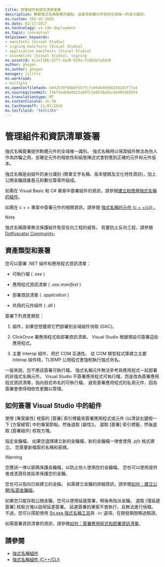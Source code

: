 ```yaml
---
title: 管理組件和資訊清單簽署
description: 瞭解強式名稱簽署的優點，這會為軟體元件提供全域唯一的身分識別。
ms.custom: SEO-VS-2020
ms.date: 02/17/2017
ms.technology: vs-ide-deployment
ms.topic: conceptual
helpviewer_keywords:
- manifests [Visual Studio]
- signing manifests [Visual Studio]
- application manifests [Visual Studio]
- assemblies [Visual Studio], signing
ms.assetid: 6c1ef36b-25f7-4ad0-b29a-51801b7a5420
author: ghogen
ms.author: ghogen
manager: jillfra
ms.workload:
- multiple
ms.openlocfilehash: bdd2570f94b0f5577c7c09a696906338245f77a4
ms.sourcegitcommit: 75bfdaab9a8b23a097c1e8538ed1cde404305974
ms.translationtype: MT
ms.contentlocale: zh-TW
ms.lasthandoff: 11/07/2020
ms.locfileid: "94351384"
---
```

# <a name="manage-assembly-and-manifest-signing"></a>管理組件和資訊清單簽署

強式名稱簽署提供軟體元件的全域唯一識別。 強式名稱用以保證組件無法為他人作為詐騙之用，並確定元件的相依性和組態陳述式會對應到正確的元件和元件版本。

強式名稱是由組件的身分識別 (簡單文字名稱、版本號碼及文化特性資訊)，加上公開金鑰語彙基元和數位簽章所組成。

如需在 Visual Basic 和 C# 專案中簽署組件的資訊，請參閱[建立和使用強式名稱的組件](/dotnet/framework/app-domains/create-and-use-strong-named-assemblies)。

如需在 c + + 專案中簽署元件的相關資訊，請參閱 [強式名稱的元件 (c + +/cli) ](/cpp/dotnet/strong-name-assemblies-assembly-signing-cpp-cli)。

> [!NOTE]
> 強式名稱簽章無法保護組件免受反向工程的威脅。 若要防止反向工程，請參閱 [Dotfuscator Community](dotfuscator/index.md)。

## <a name="asset-types-and-signing"></a>資產類型和簽署

您可以簽署 .NET 組件和應用程式資訊清單：

- 可執行檔 ( *.exe* )

- 應用程式資訊清單 ( *.exe.manifest* )

- 部署資訊清單 ( *.application* )

- 共用的元件組件 ( *.dll* )

簽署下列資產類型：

1. 組件，如果您想要將它們部署到全域組件快取 (GAC)。

2. ClickOnce 署應用程式和部署資訊清單。 Visual Studio 根據預設可簽署這些應用程式。

3. 主要 Interop 組件，用於 COM 互通性。 從 COM 類型程式庫建立主要 Interop 組件時，TLBIMP 公用程式會強制執行強式命名。

一般來說，您不應該簽署可執行檔。 強式名稱元件無法參考與應用程式一起部署的非強式名稱元件。 Visual Studio 不簽署應用程式可執行檔，而是改為簽署應用程式資訊清單，指向弱式命名的可執行檔。 避免簽署應用程式的私用元件，因為簽署會使得相依性更難以管理。

## <a name="how-to-sign-an-assembly-in-visual-studio"></a>如何簽署 Visual Studio 中的組件

使用 [專案屬性] 視窗的 [簽署] 索引標籤來簽署應用程式或元件 (以滑鼠右鍵按一下 [方案總管] 中的專案節點，然後選取 [屬性])。 選取 [簽署] 索引標籤，然後選取 [簽署組件] 核取方塊。

指定金鑰檔。 如果您選擇建立新的金鑰檔，新的金鑰檔一律會使用 *.pfx* 格式建立。 您需要新檔案的名稱和密碼。

> [!WARNING]
> 您應該一律以密碼保護金鑰檔，以防止他人使用您的金鑰檔。 您也可以使用提供者或憑證存放區來保護您的金鑰。

您也可以指向已經建立的金錀。 如需建立金鑰的詳細資訊，請參閱[如何：建立公開/私密金鑰組](/dotnet/framework/app-domains/how-to-create-a-public-private-key-pair)。

如果您只能存取公開金鑰，您可以使用延遲簽署，稍後再指派金鑰。 選取 [僅延遲簽署] 核取方塊以啟用延遲簽署。 延遲簽署的專案不會執行，且無法進行偵錯。 不過，您可以搭配使用 [Sn.exe 強式名稱工具](/dotnet/framework/tools/sn-exe-strong-name-tool)與 `-Vr` 選項，在開發期間略過驗證。

如需簽署資訊清單的資訊，請參閱[如何：簽署應用程式和部署資訊清單](../ide/how-to-sign-application-and-deployment-manifests.md)。

## <a name="see-also"></a>請參閱

- [強式名稱組件](/dotnet/framework/app-domains/strong-named-assemblies)
- [強式名稱組件 (C++/CLI)](/cpp/dotnet/strong-name-assemblies-assembly-signing-cpp-cli)
